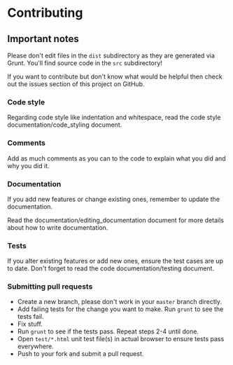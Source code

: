 # Contributing

## Important notes

Please don't edit files in the `dist` subdirectory as they are generated via Grunt. You'll find source code in the `src` subdirectory!

If you want to contribute but don't know what would be helpful then check out the issues section of this project on GitHub.

### Code style

Regarding code style like indentation and whitespace, read the code style documentation/code_styling document.

### Comments

Add as much comments as you can to the code to explain what you did and why you did it.

### Documentation

If you add new features or change existing ones, remember to update the documentation.

Read the documentation/editing_documentation document for more details about how to write documentation.

### Tests

If you alter existing features or add new ones, ensure the test cases are up to date. Don't forget to read the code documentation/testing document.

### Submitting pull requests

* Create a new branch, please don't work in your `master` branch directly.
* Add failing tests for the change you want to make. Run `grunt` to see the tests fail.
* Fix stuff.
* Run `grunt` to see if the tests pass. Repeat steps 2-4 until done.
* Open `test/*.html` unit test file(s) in actual browser to ensure tests pass everywhere.
* Push to your fork and submit a pull request.
